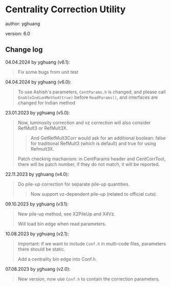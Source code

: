# Centrality Correction Utility

author: yghuang

version: 6.0

## Change log

04.04.2024 by yghuang (v6.1):

> Fix some bugs from unit test

04.04.2024 by yghuang (v6.0):

> To use Ashish's parameters, `CentParams.h` is changed, and please call `EnableIndianMethod(true)` before `ReadParams()`, and interfaces are changed for Indian method

23.01.2023 by yghuang (v5.0):

> Now, luminosity correction and vz correction will also consider RefMult3 or RefMult3X.
>
>> And GetRefMult3Corr would ask for an additional boolean: false for traditional RefMult3 (which is default) and true for using Refmult3X.
>
> Patch checking machanism: in CentParams header and CentCorrTool, there will be patch number, if they do not match, it will be reported.

22.11.2023 by yghuang (v4.0):

> Do pile-up correction for separate pile-up quantities.
>
>> Now support vz-dependent pile-up (related to official cuts).

09.10.2023 by yghuang (v3.1):

> New pile-up method, see X2PileUp and X4Vz.
>
> Will load bin edge when read parameters.

10.08.2023 by yghuang (v2.1):

> Important: if we want to include `Conf.h` in multi-code files, parameters there should be static.
>
> Add a centrality bin edge into Conf.h.

07.08.2023 by yghuang (v2.0):

> New version, now use `Conf.h` to contain the correction parameters.
